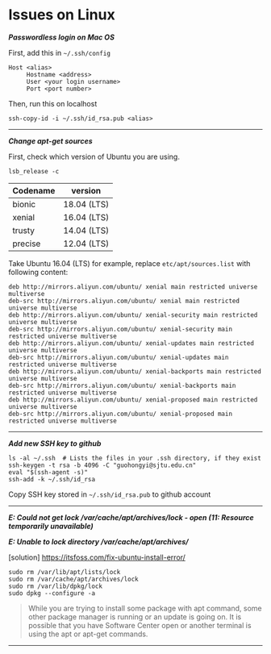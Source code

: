 # Issues on Linux

**_Passwordless login on Mac OS_**

First, add this in `~/.ssh/config`
```
Host <alias>
     Hostname <address>
     User <your login username>
     Port <port number>
```

Then, run this on localhost
```
ssh-copy-id -i ~/.ssh/id_rsa.pub <alias>
```

------

**_Change apt-get sources_**

First, check which version of Ubuntu you are using.
```
lsb_release -c
```

| Codename |   version   |
|----------|-------------|
|  bionic  | 18.04 (LTS) |
|  xenial  | 16.04 (LTS) |
|  trusty  | 14.04 (LTS) |
|  precise | 12.04 (LTS) |

Take Ubuntu 16.04 (LTS) for example, replace `etc/apt/sources.list` with following content:

```
deb http://mirrors.aliyun.com/ubuntu/ xenial main restricted universe multiverse
deb-src http://mirrors.aliyun.com/ubuntu/ xenial main restricted universe multiverse
deb http://mirrors.aliyun.com/ubuntu/ xenial-security main restricted universe multiverse
deb-src http://mirrors.aliyun.com/ubuntu/ xenial-security main restricted universe multiverse
deb http://mirrors.aliyun.com/ubuntu/ xenial-updates main restricted universe multiverse
deb-src http://mirrors.aliyun.com/ubuntu/ xenial-updates main restricted universe multiverse
deb http://mirrors.aliyun.com/ubuntu/ xenial-backports main restricted universe multiverse
deb-src http://mirrors.aliyun.com/ubuntu/ xenial-backports main restricted universe multiverse
deb http://mirrors.aliyun.com/ubuntu/ xenial-proposed main restricted universe multiverse
deb-src http://mirrors.aliyun.com/ubuntu/ xenial-proposed main restricted universe multiverse
```

------

**_Add new SSH key to github_**

```
ls -al ~/.ssh  # Lists the files in your .ssh directory, if they exist
ssh-keygen -t rsa -b 4096 -C "guohongyi@sjtu.edu.cn"
eval "$(ssh-agent -s)"
ssh-add -k ~/.ssh/id_rsa
```

Copy SSH key stored in `~/.ssh/id_rsa.pub` to github account

------

**_E: Could not get lock /var/cache/apt/archives/lock - open (11: Resource temporarily unavailable)_**

**_E: Unable to lock directory /var/cache/apt/archives/_**

[solution] https://itsfoss.com/fix-ubuntu-install-error/

```
sudo rm /var/lib/apt/lists/lock
sudo rm /var/cache/apt/archives/lock
sudo rm /var/lib/dpkg/lock
sudo dpkg --configure -a
```

> While you are trying to install some package with apt command, some other package manager is running or an update is going on.
It is possible that you have Software Center open or another terminal is using the apt or apt-get commands.

------
